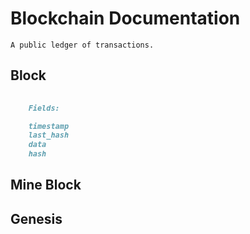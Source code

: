 # Blockchain Documentation

    A public ledger of transactions.


## Block 

```md
    
    Fields:

    timestamp
    last_hash
    data
    hash
```



## Mine Block

## Genesis


